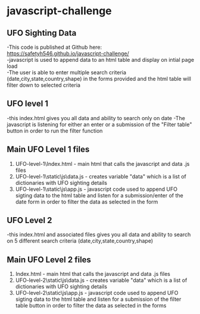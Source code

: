 # javascript-challenge

## UFO Sighting Data
-This code is published at Github here: https://safetyh546.github.io/javascript-challenge/<br />
-javascript is used to append data to an html table and display on intial page load<br />
-The user is able to enter multiple search criteria (date,city,state,country,shape) in the forms provided and the html table will filter down to selected criteria<br />


## UFO level 1
-this index.html gives you all data and ability to search only on date
-The javascript is listening for either an enter or a submission of the "Filter table" button in order to run the filter function<br />

## Main UFO Level 1 files
1) UFO-level-1\Index.html - main html that calls the javascript and data .js files<br />
2) UFO-level-1\static\js\data.js  - creates variable "data" which is a list of dictionaries with UFO sighting details<br />
3) UFO-level-1\static\js\app.js - javascript code used to append UFO sigting data to the html table and listen for a submission/enter of the date form in order to filter the data as selected in the form<br />

## UFO Level 2
-this index.html and associated files gives you all data and ability to search on 5 different search criteria (date,city,state,country,shape) 

## Main UFO Level 2 files
1) Index.html - main html that calls the javascript and data .js files<br />
2) UFO-level-2\static\js\data.js  - creates variable "data" which is a list of dictionaries with UFO sighting details<br />
3) UFO-level-2\static\js\app.js - javascript code used to append UFO sigting data to the html table and listen for a submission of the filter table button in order to filter the data as selected in the forms<br />
